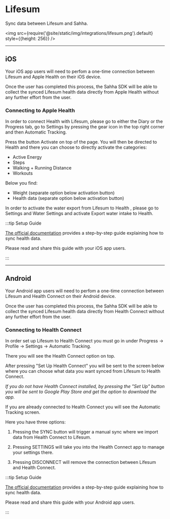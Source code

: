 # Lifesum

Sync data between Lifesum and Sahha.

<img src={require('@site/static/img/integrations/lifesum.png').default} style={{height: 256}} />

---

## iOS

Your iOS app users will need to perfom a one-time connection between Lifesum and Apple Health on their iOS device.

Once the user has completed this process, the Sahha SDK will be able to collect the synced Lifesum health data directly from Apple Health without any further effort from the user.

### Connecting to Apple Health

In order to connect Health with Lifesum, please go to either the Diary or the Progress tab, go to Settings by pressing the gear icon in the top right corner and then Automatic Tracking.

Press the button Activate on top of the page. You will then be directed to Health and there you can choose to directly activate the categories:

- Active Energy
- Steps
- Walking + Running Distance
- Workouts

Below you find:

- Weight (separate option below activation button)
- Health data (separate option below activation button)

In order to activate the water export from Lifesum to Health , please go to Settings and Water Settings and activate Export water intake to Health.

:::tip Setup Guide

[The official documentation](https://lifesum.helpshift.com/hc/en/3-lifesum/faq/41-how-can-i-connect-apple-health-and-lifesum/) provides a step-by-step guide explaining how to sync health data.

Please read and share this guide with your iOS app users.

:::

---

## Android

Your Android app users will need to perfom a one-time connection between Lifesum and Health Connect on their Android device.

Once the user has completed this process, the Sahha SDK will be able to collect the synced Lifesum health data directly from Health Connect without any further effort from the user.

### Connecting to Health Connect

In order set up Lifesum to Health Connect you must go in under Progress -> Profile -> Settings -> Automatic Tracking.

There you will see the Health Connect option on top.

After pressing "Set Up Health Connect" you will be sent to the screen below where you can choose what data you want synced from Lifesum to Health Connect.

*If you do not have Health Connect installed, by pressing the "Set Up" button you will be sent to Google Play Store and get the option to download the app.*

If you are already connected to Health Connect you will see the Automatic Tracking screen.

Here you have three options:

1. Pressing the SYNC button will trigger a manual sync where we import data from Health Connect to Lifesum.

2. Pressing SETTINGS will take you into the Health Connect app to manage your settings there.

3. Pressing DISCONNECT will remove the connection between Lifesum and Health Connect.

:::tip Setup Guide

[The official documentation](https://lifesum.helpshift.com/hc/en/3-lifesum/faq/655-how-do-i-use-lifesum-with-health-connect---android/) provides a step-by-step guide explaining how to sync health data.

Please read and share this guide with your Android app users.

:::